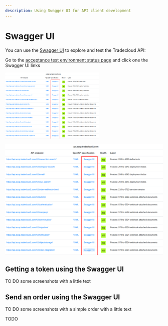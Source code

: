 ```yaml
---
description: Using Swagger UI for API client development
---
```


# Swagger UI

You can use the [Swagger UI](https://swagger.io/tools/swagger-ui/) to explore and test the Tradecloud API:

Go to the [acceptance test environment status page](https://api.accp.tradecloud1.com/) and click one the Swagger UI links

<img src="../../.gitbook/assets/image%20%281%29.png" width="300" />

![acceptance test environment status page](../../.gitbook/assets/image%20%281%29.png)

## Getting a token using the Swagger UI

TO DO some screenshots with a little text

## Send an order using the Swagger UI

TO DO some screenshots with a simple order with a little text

TODO

